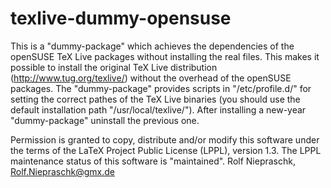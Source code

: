texlive-dummy-opensuse
======================

This is a "dummy-package" which achieves the dependencies of the openSUSE TeX Live packages without installing the real files. This makes it possible to install the original TeX Live distribution (http://www.tug.org/texlive/) without the overhead of the openSUSE packages. The "dummy-package" provides scripts in "/etc/profile.d/" for setting the correct pathes of the TeX Live binaries (you should use the default installation path "/usr/local/texlive/"). After installing a new-year "dummy-package" uninstall the previous one.

Permission is granted to copy, distribute and/or modify this software under the terms of the LaTeX Project Public License (LPPL), version 1.3. The LPPL maintenance status of this software is "maintained".
Rolf Niepraschk, Rolf.Niepraschk@gmx.de
